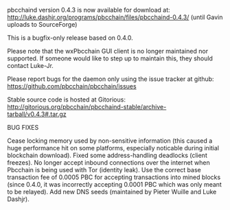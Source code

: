 pbcchaind version 0.4.3 is now available for download at:
http://luke.dashjr.org/programs/pbcchain/files/pbcchaind-0.4.3/ (until Gavin uploads to SourceForge)

This is a bugfix-only release based on 0.4.0.

Please note that the wxPbcchain GUI client is no longer maintained nor supported. If someone would like to step up to maintain this, they should contact Luke-Jr.

Please report bugs for the daemon only using the issue tracker at github:
https://github.com/pbcchain/pbcchain/issues

Stable source code is hosted at Gitorious:
http://gitorious.org/pbcchain/pbcchaind-stable/archive-tarball/v0.4.3#.tar.gz

BUG FIXES

Cease locking memory used by non-sensitive information (this caused a huge performance hit on some platforms, especially noticable during initial blockchain download).
Fixed some address-handling deadlocks (client freezes).
No longer accept inbound connections over the internet when Pbcchain is being used with Tor (identity leak).
Use the correct base transaction fee of 0.0005 PBC for accepting transactions into mined blocks (since 0.4.0, it was incorrectly accepting 0.0001 PBC which was only meant to be relayed).
Add new DNS seeds (maintained by Pieter Wuille and Luke Dashjr).

